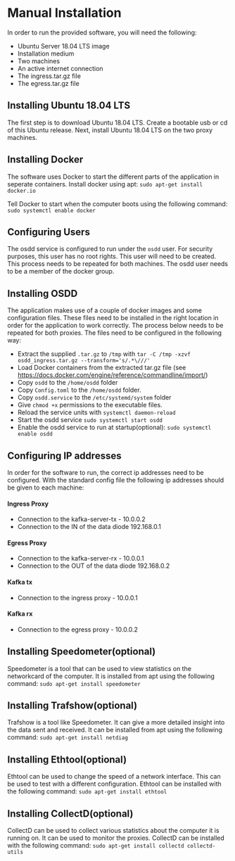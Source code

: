 # Manual Installation
In order to run the provided software, you will need the following:

* Ubuntu Server 18.04 LTS image
* Installation medium
* Two machines
* An active internet connection
* The ingress.tar.gz file
* The egress.tar.gz file

## Installing Ubuntu 18.04 LTS
The first step is to download Ubuntu 18.04 LTS. Create a bootable usb or cd of this Ubuntu release. Next, install Ubuntu 18.04 LTS on the two proxy machines.

## Installing Docker
The software uses Docker to start the different parts of the application in seperate containers. Install docker using apt:
`sudo apt-get install docker.io`

Tell Docker to start when the computer boots using the following command:
`sudo systemctl enable docker`

## Configuring Users
The osdd service is configured to run under the `osdd` user. For security purposes, this user has no root rights. This user will need to be created. This process needs to be repeated for both machines. The osdd user needs to be a member of the docker group.

## Installing OSDD
The application makes use of a couple of docker images and some configuration files. These files need to be installed in the right location in order for the application to work correctly. The process below needs to be repeated for both proxies. The files need to be configured in the following way:

* Extract the supplied `.tar.gz` to `/tmp` with `tar -C /tmp -xzvf osdd_ingress.tar.gz --transform='s/.*\///'`
* Load Docker containers from the extracted tar.gz file (see https://docs.docker.com/engine/reference/commandline/import/)
* Copy `osdd` to the `/home/osdd` folder
* Copy `Config.toml` to the `/home/osdd` folder.
* Copy `osdd.service` to the `/etc/systemd/system` folder
* Give `chmod +x` permissions to the executable files. 
* Reload the service units with `systemctl daemon-reload`
* Start the osdd service `sudo systemctl start osdd`
* Enable the osdd service to run at startup(optional): 
  `sudo systemctl enable osdd`

## Configuring IP addresses
In order for the software to run, the correct ip addresses need to be configured. With the standard config file the following ip addresses should be given to each machine:

#### Ingress Proxy
* Connection to the kafka-server-tx - 10.0.0.2
* Connection to the IN of the data diode 192.168.0.1

#### Egress Proxy
* Connection to the kafka-server-rx - 10.0.0.1
* Connection to the OUT of the data diode 192.168.0.2

#### Kafka tx
* Connection to the ingress proxy - 10.0.0.1

#### Kafka rx
* Connection to the egress proxy - 10.0.0.2

## Installing Speedometer(optional)
Speedometer is a tool that can be used to view statistics on the networkcard of the computer. It is installed from apt using the following command:
`sudo apt-get install speedometer`

## Installing Trafshow(optional)
Trafshow is a tool like Speedometer. It can give a more detailed insight into the data sent and received. It can be installed from apt using the following command: 
`sudo apt-get install netdiag`

## Installing Ethtool(optional)
Ethtool can be used to change the speed of a network interface. This can be used to test with a different configuration. Ethtool can be installed with the following command: 
`sudo apt-get install ethtool`

## Installing CollectD(optional)
CollectD can be used to collect various statistics about the computer it is running on. It can be used to monitor the proxies.
CollectD can be installed with the following command: 
`sudo apt-get install collectd collectd-utils`




